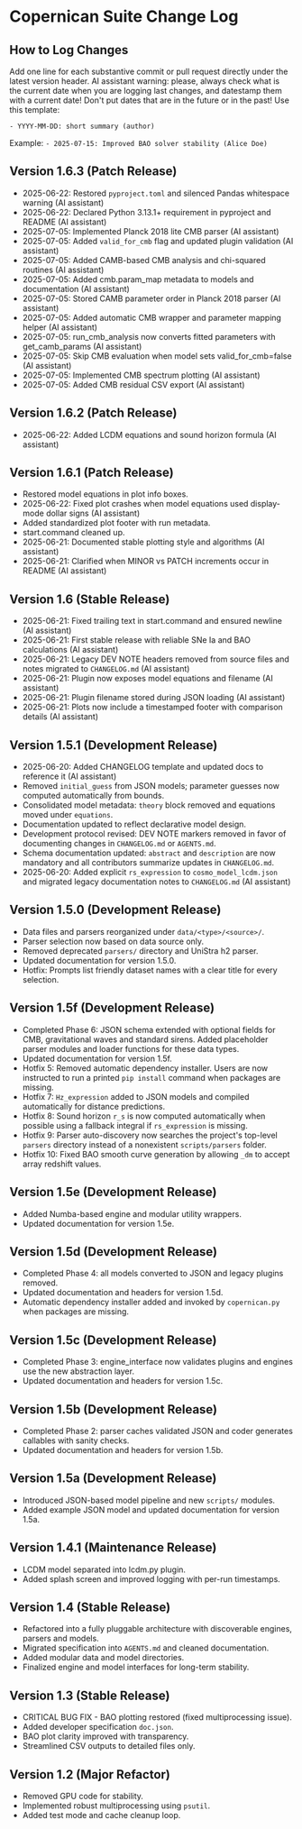 # Copernican Suite Change Log
<!-- DEV NOTE (v1.5.0): Adopted semantic versioning. -->
<!-- DEV NOTE (v1.5g): Data source reorganization and version bump. -->
<!-- DEV NOTE (v1.5.1): Removed theory block and auto-generated parameter guesses. -->

## How to Log Changes
Add one line for each substantive commit or pull request directly under the latest version header. AI assistant warning: please, always check what is the current date when you are logging last changes, and datestamp them with a current date! Don't put dates that are in the future or in the past! Use this template:

`- YYYY-MM-DD: short summary (author)`

Example:
`- 2025-07-15: Improved BAO solver stability (Alice Doe)`
## Version 1.6.3 (Patch Release)
- 2025-06-22: Restored `pyproject.toml` and silenced Pandas whitespace warning (AI assistant)
- 2025-06-22: Declared Python 3.13.1+ requirement in pyproject and README (AI assistant)
- 2025-07-05: Implemented Planck 2018 lite CMB parser (AI assistant)
- 2025-07-05: Added `valid_for_cmb` flag and updated plugin validation (AI assistant)
- 2025-07-05: Added CAMB-based CMB analysis and chi-squared routines (AI assistant)
- 2025-07-05: Added cmb.param_map metadata to models and documentation (AI assistant)
- 2025-07-05: Stored CAMB parameter order in Planck 2018 parser (AI assistant)
- 2025-07-05: Added automatic CMB wrapper and parameter mapping helper (AI assistant)
- 2025-07-05: run_cmb_analysis now converts fitted parameters with get_camb_params (AI assistant)
- 2025-07-05: Skip CMB evaluation when model sets valid_for_cmb=false (AI assistant)
- 2025-07-05: Implemented CMB spectrum plotting (AI assistant)
- 2025-07-05: Added CMB residual CSV export (AI assistant)
## Version 1.6.2 (Patch Release)
- 2025-06-22: Added LCDM equations and sound horizon formula (AI assistant)
## Version 1.6.1 (Patch Release)
- Restored model equations in plot info boxes.
- 2025-06-22: Fixed plot crashes when model equations used display-mode dollar signs (AI assistant)
- Added standardized plot footer with run metadata.
- start.command cleaned up.
- 2025-06-21: Documented stable plotting style and algorithms (AI assistant)
- 2025-06-21: Clarified when MINOR vs PATCH increments occur in README (AI assistant)
## Version 1.6 (Stable Release)
- 2025-06-21: Fixed trailing text in start.command and ensured newline (AI assistant)
- 2025-06-21: First stable release with reliable SNe Ia and BAO calculations (AI assistant)
- 2025-06-21: Legacy DEV NOTE headers removed from source files and notes migrated to `CHANGELOG.md` (AI assistant)
- 2025-06-21: Plugin now exposes model equations and filename (AI assistant)
- 2025-06-21: Plugin filename stored during JSON loading (AI assistant)
- 2025-06-21: Plots now include a timestamped footer with comparison details (AI assistant)
## Version 1.5.1 (Development Release)
- 2025-06-20: Added CHANGELOG template and updated docs to reference it (AI assistant)
- Removed ``initial_guess`` from JSON models; parameter guesses now computed
  automatically from bounds.
- Consolidated model metadata: ``theory`` block removed and equations moved
  under ``equations``.
- Documentation updated to reflect declarative model design.
- Development protocol revised: DEV NOTE markers removed in favor of documenting changes in `CHANGELOG.md` or `AGENTS.md`.
- Schema documentation updated: `abstract` and `description` are now mandatory and all contributors summarize updates in `CHANGELOG.md`.
- 2025-06-20: Added explicit `rs_expression` to `cosmo_model_lcdm.json` and migrated legacy documentation notes to `CHANGELOG.md` (AI assistant)

## Version 1.5.0 (Development Release)
- Data files and parsers reorganized under ``data/<type>/<source>/``.
- Parser selection now based on data source only.
- Removed deprecated `parsers/` directory and UniStra h2 parser.
- Updated documentation for version 1.5.0.
- Hotfix: Prompts list friendly dataset names with a clear title for every selection.

## Version 1.5f (Development Release)
- Completed Phase 6: JSON schema extended with optional fields for CMB,
  gravitational waves and standard sirens. Added placeholder parser modules
  and loader functions for these data types.
- Updated documentation for version 1.5f.
- Hotfix 5: Removed automatic dependency installer. Users are now instructed to
  run a printed `pip install` command when packages are missing.
- Hotfix 7: `Hz_expression` added to JSON models and compiled automatically for
  distance predictions.
- Hotfix 8: Sound horizon `r_s` is now computed automatically when possible using
  a fallback integral if `rs_expression` is missing.
- Hotfix 9: Parser auto-discovery now searches the project's top-level `parsers`
  directory instead of a nonexistent `scripts/parsers` folder.
- Hotfix 10: Fixed BAO smooth curve generation by allowing `_dm` to accept array
  redshift values.

## Version 1.5e (Development Release)
- Added Numba-based engine and modular utility wrappers.
- Updated documentation for version 1.5e.

## Version 1.5d (Development Release)
- Completed Phase 4: all models converted to JSON and legacy plugins removed.
- Updated documentation and headers for version 1.5d.
- Automatic dependency installer added and invoked by `copernican.py` when
  packages are missing.

## Version 1.5c (Development Release)
- Completed Phase 3: engine_interface now validates plugins and engines use the new abstraction layer.
- Updated documentation and headers for version 1.5c.

## Version 1.5b (Development Release)
- Completed Phase 2: parser caches validated JSON and coder generates callables with sanity checks.
- Updated documentation and headers for version 1.5b.

## Version 1.5a (Development Release)
- Introduced JSON-based model pipeline and new `scripts/` modules.
- Added example JSON model and updated documentation for version 1.5a.

## Version 1.4.1 (Maintenance Release)
- LCDM model separated into lcdm.py plugin.
- Added splash screen and improved logging with per-run timestamps.


## Version 1.4 (Stable Release)
- Refactored into a fully pluggable architecture with discoverable engines,
  parsers and models.
- Migrated specification into `AGENTS.md` and cleaned documentation.
- Added modular data and model directories.
- Finalized engine and model interfaces for long-term stability.

## Version 1.3 (Stable Release)
- CRITICAL BUG FIX - BAO plotting restored (fixed multiprocessing issue).
- Added developer specification `doc.json`.
- BAO plot clarity improved with transparency.
- Streamlined CSV outputs to detailed files only.

## Version 1.2 (Major Refactor)
- Removed GPU code for stability.
- Implemented robust multiprocessing using `psutil`.
- Added test mode and cache cleanup loop.

